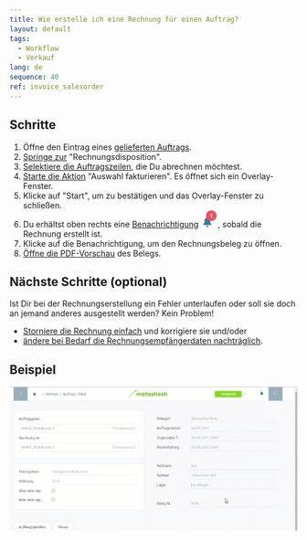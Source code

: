 ```yaml
---
title: Wie erstelle ich eine Rechnung für einen Auftrag?
layout: default
tags:
  - Workflow
  - Verkauf
lang: de
sequence: 40
ref: invoice_salesorder
---
```


## Schritte
1. Öffne den Eintrag eines [gelieferten Auftrags](Zu_Auftrag_Lieferschein_erstellen).
1. [Springe zur](SpringezuBelegen) "Rechnungsdisposition".
1. [Selektiere die Auftragszeilen](AuswahlBelege), die Du abrechnen möchtest.
1. [Starte die Aktion](AktionStarten) "Auswahl fakturieren". Es öffnet sich ein Overlay-Fenster.
1. Klicke auf "Start", um zu bestätigen und das Overlay-Fenster zu schließen.
1. Du erhältst oben rechts eine [Benachrichtigung](Benachrichtigungsarten) ![](assets/NotificationBell_WebUI.png), sobald die Rechnung erstellt ist.
1. Klicke auf die Benachrichtigung, um den Rechnungsbeleg zu öffnen.
1. [Öffne die PDF-Vorschau](PDFVorschau) des Belegs.

## Nächste Schritte (optional)
Ist Dir bei der Rechnungserstellung ein Fehler unterlaufen oder soll sie doch an jemand anderes ausgestellt werden? Kein Problem!
- [Storniere die Rechnung einfach](Rechnung_stornieren) und korrigiere sie und/oder
- [ändere bei Bedarf die Rechnungsempfängerdaten nachträglich](Rechnungsadresse_nachtraeglich_aendern).

## Beispiel
![](assets/auftragzurechnung.gif)
